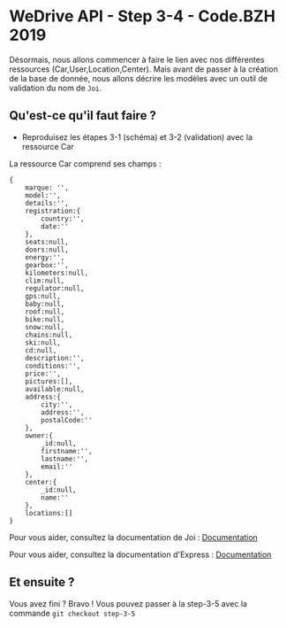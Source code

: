 # WeDrive API - Step 3-4 - Code.BZH 2019

Désormais, nous allons commencer à faire le lien avec nos différentes ressources (Car,User,Location,Center). Mais avant de passer à la création de la base de donnée, nous allons décrire les modèles avec un outil de validation du nom de ``Joi``.

## Qu'est-ce qu'il faut faire ? 

- Reproduisez les étapes 3-1 (schéma) et 3-2 (validation) avec la ressource Car

La ressource Car comprend ses champs : 
```
{
    marque: '',
    model:'',
    details:'',
    registration:{
        country:'',
        date:''
    },
    seats:null,
    doors:null,
    energy:'',
    gearbox:'',
    kilometers:null,
    clim:null,
    regulator:null,
    gps:null,
    baby:null,
    roof:null,
    bike:null,
    snow:null,
    chains:null,
    ski:null,
    cd:null,
    description:'',
    conditions:'',
    price:'',
    pictures:[],
    available:null,
    address:{
        city:'',
        address:'',
        postalCode:''
    },
    owner:{
        _id:null,
        firstname:'',
        lastname:'',
        email:''
    },
    center:{
        _id:null,
        name:''
    },
    locations:[]
}
```

Pour vous aider, consultez la documentation de Joi : [Documentation](https://github.com/hapijs/joi)

Pour vous aider, consultez la documentation d'Express : [Documentation](https://expressjs.com/fr/guide/routing.html)


## Et ensuite ? 

Vous avez fini ? Bravo ! Vous pouvez passer à la step-3-5 avec la commande ```git checkout step-3-5```